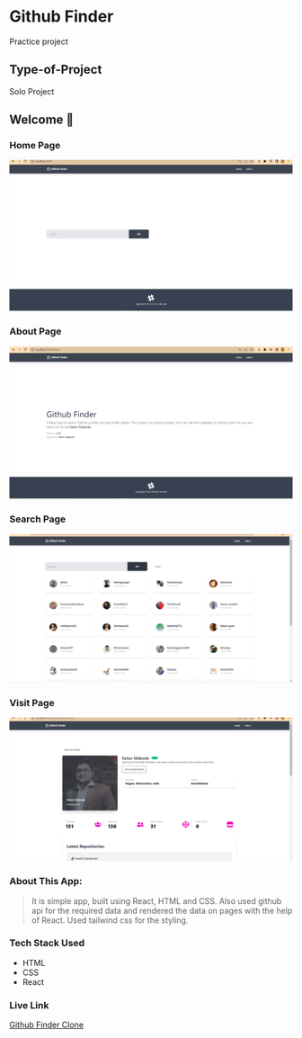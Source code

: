 # Github Finder

Practice project

## Type-of-Project

Solo Project

## Welcome :wave:

### Home Page

![Home Page](./readmeImage/home.PNG)

### About Page

![About Page](./readmeImage/about.PNG)

### Search Page

![Search Page](./readmeImage/search.PNG)

### Visit Page

![Visit Page](./readmeImage/visitPage.PNG)

### About This App:

> It is simple app, built using React, HTML and CSS. Also used github api for the required data and rendered the data on pages with the help of React.
> Used tailwind css for the styling.

### Tech Stack Used

- HTML
- CSS
- React

### Live Link

[Github Finder Clone](https://zaraclone123.netlify.app/)
